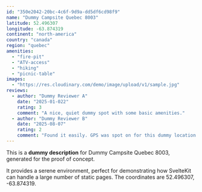```yaml
---
id: "350e2042-20bc-4c6f-9d9a-dd5df6cd98f9"
name: "Dummy Campsite Quebec 8003"
latitude: 52.496307
longitude: -63.874319
continent: "north-america"
country: "canada"
region: "quebec"
amenities:
  - "fire-pit"
  - "ATV-access"
  - "hiking"
  - "picnic-table"
images:
  - "https://res.cloudinary.com/demo/image/upload/v1/sample.jpg"
reviews:
  - author: "Dummy Reviewer A"
    date: "2025-01-022"
    rating: 3
    comment: "A nice, quiet dummy spot with some basic amenities."
  - author: "Dummy Reviewer B"
    date: "2025-08-07"
    rating: 2
    comment: "Found it easily. GPS was spot on for this dummy location."
---
```


This is a **dummy description** for Dummy Campsite Quebec 8003, generated for the proof of concept.

It provides a serene environment, perfect for demonstrating how SvelteKit can handle a large number of static pages. The coordinates are 52.496307, -63.874319.
